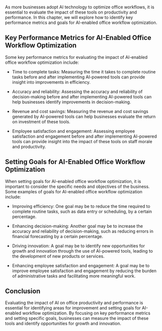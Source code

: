 
As more businesses adopt AI technology to optimize office workflows, it is essential to evaluate the impact of these tools on productivity and performance. In this chapter, we will explore how to identify key performance metrics and goals for AI-enabled office workflow optimization.

Key Performance Metrics for AI-Enabled Office Workflow Optimization
-------------------------------------------------------------------

Some key performance metrics for evaluating the impact of AI-enabled office workflow optimization include:

* Time to complete tasks: Measuring the time it takes to complete routine tasks before and after implementing AI-powered tools can provide insight into improvements in efficiency.

* Accuracy and reliability: Assessing the accuracy and reliability of decision-making before and after implementing AI-powered tools can help businesses identify improvements in decision-making.

* Revenue and cost savings: Measuring the revenue and cost savings generated by AI-powered tools can help businesses evaluate the return on investment of these tools.

* Employee satisfaction and engagement: Assessing employee satisfaction and engagement before and after implementing AI-powered tools can provide insight into the impact of these tools on staff morale and productivity.

Setting Goals for AI-Enabled Office Workflow Optimization
---------------------------------------------------------

When setting goals for AI-enabled office workflow optimization, it is important to consider the specific needs and objectives of the business. Some examples of goals for AI-enabled office workflow optimization include:

* Improving efficiency: One goal may be to reduce the time required to complete routine tasks, such as data entry or scheduling, by a certain percentage.

* Enhancing decision-making: Another goal may be to increase the accuracy and reliability of decision-making, such as reducing errors in financial forecasting by a certain percentage.

* Driving innovation: A goal may be to identify new opportunities for growth and innovation through the use of AI-powered tools, leading to the development of new products or services.

* Enhancing employee satisfaction and engagement: A goal may be to improve employee satisfaction and engagement by reducing the burden of administrative tasks and facilitating more meaningful work.

Conclusion
----------

Evaluating the impact of AI on office productivity and performance is essential for identifying areas for improvement and setting goals for AI-enabled workflow optimization. By focusing on key performance metrics and setting specific goals, businesses can measure the impact of these tools and identify opportunities for growth and innovation.
